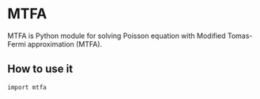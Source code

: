 # MTFA

MTFA is Python module for solving Poisson equation with Modified Tomas-Fermi approximation (MTFA).

## How to use it
```
import mtfa

```